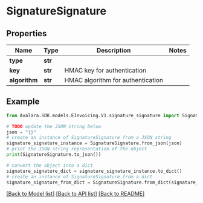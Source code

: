 # SignatureSignature


## Properties

Name | Type | Description | Notes
------------ | ------------- | ------------- | -------------
**type** | **str** |  | 
**key** | **str** | HMAC key for authentication | 
**algorithm** | **str** | HMAC algorithm for authentication | 

## Example

```python
from Avalara.SDK.models.EInvoicing.V1.signature_signature import SignatureSignature

# TODO update the JSON string below
json = "{}"
# create an instance of SignatureSignature from a JSON string
signature_signature_instance = SignatureSignature.from_json(json)
# print the JSON string representation of the object
print(SignatureSignature.to_json())

# convert the object into a dict
signature_signature_dict = signature_signature_instance.to_dict()
# create an instance of SignatureSignature from a dict
signature_signature_from_dict = SignatureSignature.from_dict(signature_signature_dict)
```
[[Back to Model list]](../README.md#documentation-for-models) [[Back to API list]](../README.md#documentation-for-api-endpoints) [[Back to README]](../README.md)


